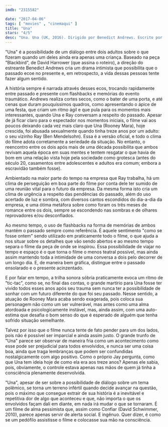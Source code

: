 ```yaml
---
imdb: "2315582"

date: "2017-04-06"
tags: [ "movies" , "cinemaqui" ]
title: "Una"
stars: "4/5"
desc: "Una. Una (UK, 2016). Dirigido por Benedict Andrews. Escrito por David Harrower. Com Rooney Mara (Una), Riz Ahmed (Scott), Ben Mendelsohn (Ray), Tobias Menzies (Mark), Poppy Corby-Tuech (Poppy), Tara Fitzgerald (Andrea), Natasha Little (Yvonne), Isobelle Molloy (Holly), Ciarán McMenamin (John)."
---
```

"Una" é a possibilidade de um diálogo entre dois adultos sobre o que fizeram quando um deles ainda era apenas uma criança. Baseado na peça "Blackbird", de David Harrower (que assina o roteiro), a direção do estreante Benedict Andrews cria um drama intimista que possibilita que o passado ecoe no presente e, em retrospecto, a vida dessas pessoas tente fazer algum sentido.

A história sempre é narrada através desses ecos, trocando rapidamente entre passado e presente com flashbacks e memórias do evento traumático. Andrews realiza cortes secos, como o bater de uma porta, e até cenas que duram pouquíssimos quadros, como apresentando o ápice de uma festa, que criam um ritmo ágil e que pula para os momentos mais interessantes, quando Una e Ray conversam a respeito do passado. Apesar de já ficar claro para o espectador nos momentos iniciais, o filme vai aos poucos deixando cada vez mais claro que Una (Rooney Mara), hoje crescida, foi abusada sexualmente quando tinha treze anos por um adulto: o seu vizinho Ray (Ben Mendelsohn). Essa é a versão oficial, e todo o clima do filme adota corretamente a seriedade da situação. No entanto, o reencontro entre os dois após mais de uma década possibilita que ambos revivam aquela época em suas mentes e tentem resgatar o que havia de bom em uma relação vista hoje pela sociedade como grotesca (antes do século 20, casamentos entre adolescentes e adultos era comum; embora a escravidão também fosse).

Ambientado na maior parte do tempo na empresa que Ray trabalha, há um clima de perseguição em boa parte do filme por conta dele ter sumido de uma reunião vital para o futuro da empresa. Da mesma forma isto cria um clima de urgência a respeito das pendências do passado, além do uso acertado de luz e sombra, com diversos cantos escondidos do dia-a-dia da empresa, e uma ótima metáfora sobre como foram os três meses de romance entre os dois, sempre se escondendo nas sombras e de olhares reprovadores e/ou desconfiados.

Ao mesmo tempo, o uso de flashbacks na forma de memórias de ambos mantém o passado sempre como referência. É aquele sentimento "como se fosse ontem" sendo utilizado em praticamente todo o filme, o que ajuda a nos situar sobre os detalhes que vão sendo abertos e ao mesmo tempo separa o filme da peça de onde se inspirou. Essa possibilidade de viajar no tempo e espaço é o que torna o filme o menos teatral possível, mas ainda assim mantendo toda a intimidade de uma conversa a dois pelo decorrer de um longo dia. E, de maneira bem gráfica, distingue entre o passado ensolarado e o presente acinzentado.

E por falar em tempo, a trilha sonora sóbria praticamente evoca um ritmo de "tic-tac", como se, no final das contas, o grande martírio para Una fosse ter vivido todos esses anos após seu trauma sem nunca ter a possibilidade de sonhar com um futuro diferente do que foi seu passado. Nesse sentido, a atuação de Rooney Mara acaba sendo exagerada, pois coloca sua personagem não como um ser vulnerável, mas antes como uma alma atordoada e psicologicamente instável, mas, ainda assim, com uma auto-estima que desafia o bom senso do que é esperado de alguém que tenha sofrido situação semelhante.

Talvez por isso que o filme nunca tente de fato pender para um dos lados, pois não é possível ser imparcial e ainda assim justo. O grande trunfo de "Una" parece ser observar de maneira fria como um acontecimento como esse pode ser prejudicial para todos envolvidos, e nunca ser uma coisa boa, ainda que traga lembranças que podem ser confundidas nostalgicamente com algo positivo. Como o próprio Jay pergunta, como que Una tem ideia hoje de como ela era aos treze anos? Apenas ele sabia, pois, obviamente, o controle estava apenas nas mãos de quem já tinha a consciência plenamente desenvolvida.

"Una", apesar de ser sobre a possibilidade de diálogo sobre um tema polêmico, se torna um terreno infértil quando decide avançar na questão, pois o máximo que consegue extrair de sua história é a inevitável e repetitiva dor de algo que aconteceu e que, não importa o que os envolvidos façam dali em diante, em nada irá mudar o que se tornaram. É um filme de alma pessimista que, assim como Confiar (David Schwimmer, 2010), parece apenas servir de alerta social. E ingênuo. Quer dizer, é como se um pedófilo assistisse o filme e colocasse sua mão na consciência.
